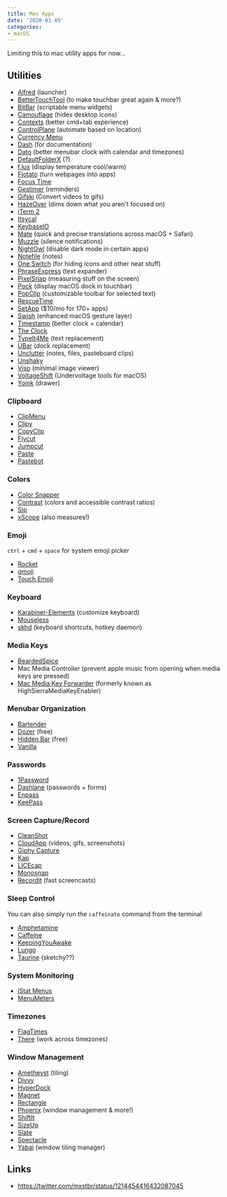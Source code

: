 ```yaml
---
title: Mac Apps
date: '2020-01-09'
categories:
- macOS
---
```


Limiting this to mac utility apps for now...

## Utilities

- [Alfred](https://www.alfredapp.com/) (launcher)
- [BetterTouchTool](https://folivora.ai/) (to make touchbar great again & more?)
- [BitBar](https://getbitbar.com/) (scriptable menu widgets)
- [Camouflage](https://briksoftware.com/products/camouflage/) (hides desktop icons)
- [Contexts](https://contexts.co/) (better cmd+tab experience)
- [ControlPlane](https://www.controlplaneapp.com/) (automate based on location)
- [Currency Menu](https://currencymenu.com/)
- [Dash](https://kapeli.com/dash) (for documentation)
- [Dato](https://sindresorhus.com/dato) (better menubar clock with calendar and timezones)
- [DefaultFolderX](https://www.stclairsoft.com/DefaultFolderX/) (?)
- [f.lux](https://justgetflux.com/) (display temperature cool/warm)
- [Flotato](https://flotato.com/) (turn webpages into apps)
- [Focus Time](http://focustimeapp.com/)
- [Gestimer](http://maddin.io/gestimer/) (reminders)
- [Gifski](https://github.com/sindresorhus/Gifski) (Convert videos to gifs)
- [HazeOver](https://hazeover.com/) (dims down what you aren't focused on)
- [iTerm 2](https://iterm2.com/)
- [Itsycal](https://www.mowglii.com/itsycal/)
- [KeybaseIO](https://keybase.io/)
- [Mate](https://gikken.co/mate-translate/mac) (quick and precise translations across macOS + Safari)
- [Muzzle](https://muzzleapp.com/) (silence notifications)
- [NightOwl](https://nightowl.kramser.xyz/) (disable dark mode in certain apps)
- [Notefile](https://junecloud.com/software/mac/notefile.html) (notes)
- [One Switch](https://fireball.studio/oneswitch) (for hiding icons and other neat stuff)
- [PhraseExpress](https://www.phraseexpress.com/) (text expander)
- [PixelSnap](https://getpixelsnap.com/) (measuring stuff on the screen)
- [Pock](https://pock.dev/) (display macOS dock in touchbar)
- [PopClip](https://pilotmoon.com/popclip/) (customizable toolbar for selected text)
- [RescueTime](https://www.rescuetime.com/)
- [SetApp](https://setapp.com/) ($10/mo for 170+ apps)
- [Swish](https://highlyopinionated.co/swish/) (enhanced macOS gesture layer)
- [Timestamp](https://github.com/mzdr/timestamp) (better clock + calendar)
- [The Clock](https://www.seense.com/the_clock/)
- [TypeIt4Me](https://www.ettoresoftware.com/mac-apps/typeit4me/) (text replacement)
- [UBar](https://brawersoftware.com/products/ubar) (dock replacement)
- [Unclutter](https://unclutterapp.com/) (notes, files, pasteboard clips)
- [Unshaky](https://github.com/aahung/Unshaky)
- [Viso](https://getviso.app/) (minimal image viewer)
- [VoltageShift](https://github.com/sicreative/VoltageShift) (Undervoltage tools for macOS)
- [Yoink](https://eternalstorms.at/yoink/) (drawer)

### Clipboard

- [ClipMenu](http://www.clipmenu.com/)
- [Clipy](https://github.com/Clipy/Clipy)
- [CopyClip](https://fiplab.com/apps/copyclip-for-mac)
- [Flycut](https://github.com/TermiT/Flycut)
- [Jumpcut](https://roaringapps.com/app/jumpcut)
- [Paste](https://pasteapp.me/)
- [Pastebot](https://tapbots.com/pastebot/)

### Colors

- [Color Snapper](https://colorsnapper.com/)
- [Contrast](https://usecontrast.com/) (colors and accessible contrast ratios)
- [Sip](https://sipapp.io/)
- [xScope](https://xscopeapp.com/) (also measures!)

### Emoji

`ctrl` + `cmd` + `space` for system emoji picker

- [Rocket](https://matthewpalmer.net/rocket/)
- [qmoji](https://github.com/jaredly/qmoji)
- [Touch Emoji](https://github.com/lessmess-dev/touch-emoji)

### Keyboard

- [Karabiner-Elements](https://pqrs.org/osx/karabiner/) (customize keyboard)
- [Mouseless](https://mouseless.app/)
- [skhd](https://github.com/koekeishiya/skhd) (keyboard shortcuts, hotkey daemon)

### Media Keys

- [BeardedSpice](https://beardedspice.github.io/)
- Mac Media Controller (prevent apple music from opening when media keys are pressed)
- [Mac Media Key Forwarder](https://github.com/milgra/macmediakeyforwarder) (formerly known as HighSierraMediaKeyEnabler)

### Menubar Organization

- [Bartender](https://www.macbartender.com/)
- [Dozer](https://dozermac.com/) (free)
- [Hidden Bar](https://github.com/dwarvesf/hidden) (free)
- [Vanilla](https://matthewpalmer.net/vanilla/)

### Passwords

- [1Password](https://1password.com/)
- [Dashlane](https://www.dashlane.com/) (passwords + forms)
- [Enpass](https://www.enpass.io/)
- [KeePass](https://keepass.info/)

### Screen Capture/Record

- [CleanShot](https://getcleanshot.com/)
- [CloudApp](https://www.getcloudapp.com/) (videos, gifs, screenshots)
- [Giphy Capture](https://giphy.com/apps/giphycapture)
- [Kap](https://getkap.co/)
- [LICEcap](https://www.cockos.com/licecap/)
- [Monosnap](https://monosnap.com/)
- [Recordit](https://recordit.co/) (fast screencasts)

### Sleep Control

You can also simply run the `caffeinate` command from the terminal

- [Amphetamine](https://roaringapps.com/app/amphetamine)
- [Caffeine](http://lightheadsw.com/caffeine/)
- [KeepingYouAwake](https://github.com/newmarcel/KeepingYouAwake)
- [Lungo](https://sindresorhus.com/lungo)
- [Taurine](https://apps.apple.com/us/app/taurine/id960276676?mt=12) (sketchy??)

### System Monitoring

- [iStat Menus](https://bjango.com/mac/istatmenus/)
- [MenuMeters](https://member.ipmu.jp/yuji.tachikawa/MenuMetersElCapitan/)


### Timezones

- [FlagTimes](https://www.flagtimes.com/)
- [There](https://there.pm/) (work across timezones)

### Window Management

- [Ametheyst](https://ianyh.com/amethyst/) (tiling)
- [Divvy](https://mizage.com/divvy/)
- [HyperDock](https://bahoom.com/hyperdock)
- [Magnet](https://magnet.crowdcafe.com/)
- [Rectangle](https://github.com/rxhanson/Rectangle)
- [Phoenix](https://github.com/kasper/phoenix) (window management & more!)
- [ShiftIt](https://github.com/fikovnik/ShiftIt)
- [SizeUp](http://www.irradiatedsoftware.com/sizeup/)
- [Slate](https://github.com/jigish/slate)
- [Spectacle](https://www.spectacleapp.com/)
- [Yabai](https://github.com/koekeishiya/yabai) (window tiling manager)

## Links

- https://twitter.com/mxstbr/status/1214454416432087045
